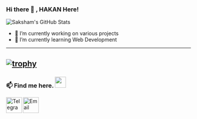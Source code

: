 ### Hi there 👋 , HAKAN Here!


![Saksham's GitHub Stats](https://github-readme-stats.vercel.app/api/?username=hhakangull&show_icons=true&title_color=fff&icon_color=79ff97&text_color=9f9f9f&bg_color=151515)

<p align="left"> </p>


- 🔭 I’m currently working on various projects
- 🌱 I’m currently learning Web Development

------------------------------------------
[![trophy](https://github-readme-stats.vercel.app/api/top-langs/?username=hhakangull&layout=compact)](https://hakangul.net)
------------------------------------------  

### 📫 Find me here. <img src="https://media.giphy.com/media/WUlplcMpOCEmTGBtBW/giphy.gif" width="30"> 
<div style="display-flex">

<a href="http://hakangul.net/"> <img align="left" width="43px" src="https://github.com/hhakangull/HakanGUL/blob/main/internet.png" title="Telegram"/></a>
<a href="mailto: hhakangull@gmail.com"> <img align="left" width="43px" src="https://github.com/hhakangull/HakanGUL/blob/main/email.png" title="Email"/> </a><br>
</div>&nbsp;
&nbsp;
&nbsp;
